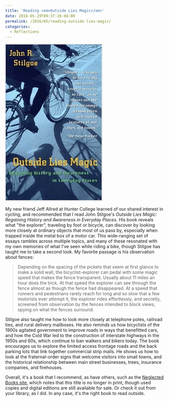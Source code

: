 ```yaml
---
title: 'Reading <em>Outside Lies Magic</em>'
date: 2016-05-29T09:37:28-04:00
permalink: /2016/05/reading-outside-lies-magic/
categories:
  - Reflections
---
```


![book cover](/images/2016/stilgoe-outside-lies-magic.jpg)

My new friend Jeff Allred at Hunter College learned of our shared interest in cycling, and recommended that I read John Stilgoe's _Outside Lies Magic: Regaining History and Awareness in Everyday Places_. His book reveals what "the explorer", traveling by foot or bicycle, can discover by looking more closely at ordinary objects that most of us pass by, especially when trapped inside the metal box of a motor car. This wide-ranging set of essays rambles across multiple topics, and many of these resonated with my own memories of what I've seen while riding a bike, though Stilgoe has taught me to take a second look. My favorite passage is his observation about fences:

> Depending on the spacing of the pickets that seem at first glance to make a solid wall, the bicyclist-explorer can pedal with some magic speed that makes the fence transparent. Usually about 11 miles an hour does the trick. At that speed the explorer can see through the fence almost as though the fence had disappeared. At a speed that runners and pedestrians rarely reach for long and so slow that a few motorists ever attempt it, the explorer rides effortlessly, and secretly, screened from observation by the fences intended to block views, spying on what the fences surround.

Stilgoe also taught me how to look more closely at telephone poles, railroad ties, and rural delivery mailboxes. He also reminds us how bicyclists of the 1900s agitated government to improve roads in ways that benefitted cars, and how the Cold War led to the construction of interstate highways in the 1950s and 60s, which continue to ban walkers and bikers today. The book encourages us to explore the limited access frontage roads and the back parking lots that link together commercial strip malls. He shows us how to look at the fraternal-order signs that welcome visitors into small towns, and the historical relationship between main street businesses, trees, insurance companies, and firehouses.

Overall, it's a book that I recommend, as have others, such as the [Neglected Books site](http://neglectedbooks.com/?p=1995), which notes that this title is no longer in print, though used copies and digital editions are still available for sale. Or check it out from your library, as I did. In any case, it's the right book to read outside.
